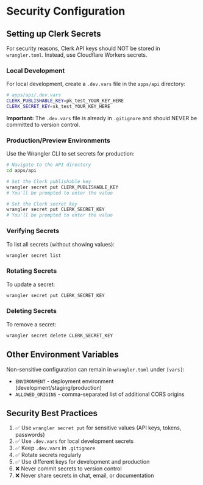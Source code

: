 # Security Configuration

## Setting up Clerk Secrets

For security reasons, Clerk API keys should NOT be stored in `wrangler.toml`. Instead, use Cloudflare Workers secrets.

### Local Development

For local development, create a `.dev.vars` file in the `apps/api` directory:

```bash
# apps/api/.dev.vars
CLERK_PUBLISHABLE_KEY=pk_test_YOUR_KEY_HERE
CLERK_SECRET_KEY=sk_test_YOUR_KEY_HERE
```

**Important:** The `.dev.vars` file is already in `.gitignore` and should NEVER be committed to version control.

### Production/Preview Environments

Use the Wrangler CLI to set secrets for production:

```bash
# Navigate to the API directory
cd apps/api

# Set the Clerk publishable key
wrangler secret put CLERK_PUBLISHABLE_KEY
# You'll be prompted to enter the value

# Set the Clerk secret key
wrangler secret put CLERK_SECRET_KEY
# You'll be prompted to enter the value
```

### Verifying Secrets

To list all secrets (without showing values):

```bash
wrangler secret list
```

### Rotating Secrets

To update a secret:

```bash
wrangler secret put CLERK_SECRET_KEY
```

### Deleting Secrets

To remove a secret:

```bash
wrangler secret delete CLERK_SECRET_KEY
```

## Other Environment Variables

Non-sensitive configuration can remain in `wrangler.toml` under `[vars]`:

- `ENVIRONMENT` - deployment environment (development/staging/production)
- `ALLOWED_ORIGINS` - comma-separated list of additional CORS origins

## Security Best Practices

1. ✅ Use `wrangler secret put` for sensitive values (API keys, tokens, passwords)
2. ✅ Use `.dev.vars` for local development secrets
3. ✅ Keep `.dev.vars` in `.gitignore`
4. ✅ Rotate secrets regularly
5. ✅ Use different keys for development and production
6. ❌ Never commit secrets to version control
7. ❌ Never share secrets in chat, email, or documentation
